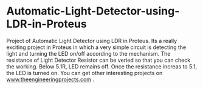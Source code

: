 # Automatic-Light-Detector-using-LDR-in-Proteus
Project of Automatic Light Detector using LDR in Proteus.
Its a really exciting project in Proteus in which a very simple circuit is detecting the light and turning the LED on/off according to the mechanism. The resistance of Light Detector Resistor can be veried so that you can check the working. Below 5.1R, LED remains off. Once the resistance increas to 5.1, the LED is turned on. You can get other interesting projects on www.theengineeringprojects.com .
